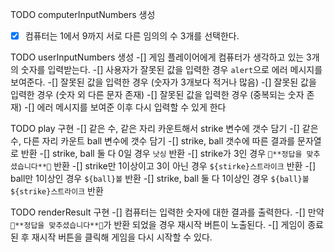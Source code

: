 TODO computerInputNumbers 생성
-[X] 컴퓨터는 1에서 9까지 서로 다른 임의의 수 3개를 선택한다. 

TODO userInputNumbers 생성 
-[] 게임 플레이어에게 컴퓨터가 생각하고 있는 3개의 숫자를 입력받는다.
-[] 사용자가 잘못된 값을 입력한 경우 `alert`으로 에러 메시지를 보여준다.
    -[] 잘못된 값을 입력한 경우 (숫자가 3개보다 적거나 많음)
    -[] 잘못된 값을 입력한 경우 (숫자 외 다른 문자 존재)
    -[] 잘못된 값을 입력한 경우 (중복되는 숫자 존재)
-[] 에러 메시지를 보여준 이후 다시 입력할 수 있게 한다

TODO play 구현
-[] 같은 수, 같은 자리 카운트해서 strike 변수에 갯수 담기 
-[] 같은 수, 다른 자리 카운트 ball 변수에 갯수 담기
-[] strike, ball 갯수에 따른 결과를 문자열로 반환 
    -[] strike, ball 둘 다 0일 경우 `낫싱` 반환
    -[] strike가 3인 경우 `🎉**정답을 맞추셨습니다**🎉` 반환
    -[] strike만 1이상이고 3이 아닌 경우 `${stirke}스트라이크` 반환
    -[] ball만 1이상인 경우 `${ball}볼` 반환
    -[] strike, ball 둘 다 1이상인 경우 `${ball}볼 ${strike}스트라이크` 반환

TODO renderResult 구현
-[] 컴퓨터는 입력한 숫자에 대한 결과를 출력한다.
-[] 만약 `🎉**정답을 맞추셨습니다**🎉`가 반환 되었을 경우 재시작 버튼이 노출된다.
-[] 게임이 종료된 후 재시작 버튼을 클릭해 게임을 다시 시작할 수 있다.
